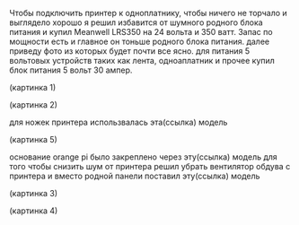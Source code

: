 Чтобы подключить принтер к одноплатнику, чтобы ничего не торчало и выглядело хорошо я решил избавится от шумного родного блока питания и купил 
Meanwell LRS350 на 24 вольта и 350 ватт. Запас по мощности есть и главное он тоньше родного блока питания. 
далее приведу фото из которых будет почти все ясно. для питания 5 вольтовых устройств таких как лента, одноаплатник и прочее купил блок питания 5 вольт 30 ампер.

(картинка 1)

(картинка 2)

для ножек принтера использвалась эта(ссылка) модель

(картинка 5)

основание orange pi было закреплено через эту(ссылка) модель
для того чтобы снизить шум от принтера решил убрать вентилятор обдува с принтера и вместо родной панели поставил эту(ссылка) модель

(картинка 3)

(картинка 4)
